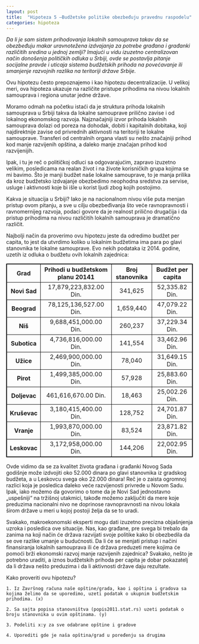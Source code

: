 ```yaml
---
layout: post
title:  "Hipoteza 5 –Budžetske politike obezbeđuju pravednu raspodelu"
categories: hipoteza
---
```


<style>
table, th, td {
    border: 1px solid black;
    text-align: center;
}
</style>

*Da li je sam sistem prihodovanja lokalnih samouprava takav da se obezbeđuju makar uravnotežena izdvajanja za potrebe građana i građanki različitih sredina u jednoj zemlji? Imajući u vidu izuzetno centralizovan način donošenja političkih odluka u Srbiji, ovde se postavlja pitanje socijalne pravde i uticaja sistema budžetskih prihoda na povećavanje ili smanjenje razvojnih razlika na teritoriji države Srbije.*

Ovu hipotezu često prepoznajemo i kao hipotezu decentralizacije. U velikoj meri, ova hipoteza ukazuje na različite pristupe prihodima na nivou lokalnih samouprava i regiona unutar jedne države.

Moramo odmah na početku istaći da je struktura prihoda lokalnih samouprava u Srbiji takva da lokalne samouprave prilično zavise i od lokalnog ekonomskog razvoja. Najznačajniji izvor prihoda lokalnih samouprava dolazi od poreza na dohodak, dobiti i kapitalnih dobitaka, koji najdirektnije zavise od privrednih aktivnosti na teritoriji te lokalne samouprave. Transferi od centralnih organa vlasti su nešto značajniji prihod kod manje razvijenih opština, a daleko manje značajan prihod kod razvijenijih. 

Ipak, i tu je reč o političkoj odluci sa odgovarajućim, zapravo izuzetno velikim, posledicama na realan život i na živote korisničkih grupa kojima se mi bavimo. Što je manji budžet naše lokalne samouprave, to je manja prilika da kroz budžetsko izdvajanje obezbedimo neophodna sredstva za servise, usluge i aktivnosti koje bi išle u korist ljudi zbog kojih postojimo.

Kakva je situacija u Srbiji? Iako je na nacionalnom nivou više puta menjan pristup ovom pitanju, a sve u cilju obezbeđivanja što veće ravnopravnosti i ravnomernijeg razvoja, podaci govore da je realnost prilično drugačija i da pristup prihodima na nivou različitih lokalnih samouprava je dramatično različit.

Najbolji način da proverimo ovu hipotezu jeste da odredimo budžet per capita, to jest da utvrdimo koliko u lokalnim budžetima ima para po glavi stanovnika te lokalne samouprave. Evo nekih podataka iz 2014. godine, uzetih iz odluka o budžetu ovih lokalnih zajednica:

<table>
	<tr>
		<th>Grad</th>
		<th>Prihodi u budžetskom planu 20141</th>
		<th>Broj stanovnika</th>
		<th>Budžet per capita</th>
	</tr>
	<tr>
		<th>Novi Sad</th>
		<td>17,879,223,832.00 Din.</td>
		<td>341,625</td>
		<td>52,335.82 Din.</td>
	</tr>
	<tr>
		<th>Beograd</th>
		<td>78,125,136,527.00 Din.</td>
		<td>1,659,440</td>
		<td>47,079.22 Din.</td>
	</tr>
	<tr>
		<th>Niš</th>
		<td>9,688,451,000.00 Din.</td>
		<td>260,237</td>
		<td>37,229.34 Din.</td>
	</tr>
	<tr>
		<th>Subotica</th>
		<td>4,736,816,000.00 Din.</td>
		<td>141,554</td>
		<td>33,462.96 Din.</td>
	</tr>
	<tr>
		<th>Užice</th>
		<td>2,469,900,000.00 Din.</td>
		<td>78,040</td>
		<td>31,649.15 Din.</td>
	</tr>
	<tr>
		<th>Pirot</th>
		<td>1,499,385,000.00 Din.</td>
		<td>57,928</td>
		<td>25,883.60 Din.</td>
	</tr>
	<tr>
		<th>Doljevac</th>
		<td>461,616,670.00 Din.</td>
		<td>18,463</td>
		<td>25,002.26 Din.</td>
	</tr>
	<tr>
		<th>Kruševac</th>
		<td>3,180,415,400.00 Din.</td>
		<td>128,752</td>
		<td>24,701.87 Din.</td>
	</tr>
	<tr>
		<th>Vranje</th>
		<td>1,993,870,000.00 Din.</td>
		<td>83,524</td>
		<td>23,871.82 Din.</td>
	</tr>
	<tr>
		<th>Leskovac</th>
		<td>3,172,958,000.00 Din.</td>
		<td>144,206</td>
		<td>22,002.95 Din.</td>
	</tr>
</table>


Ovde vidimo da se za kvalitet života građana i građanki Novog Sada godišnje može izdvojiti oko 52.000 dinara po glavi stanovnika iz gradskog budžeta, a u Leskovcu svega oko 22.000 dinara! Reč je o zaista ogromnoj razlici koja je posledica daleko veće razvijenosti privrede u Novom Sadu. Ipak, iako možemo da govorimo o tome da je Novi Sad jednostavno „uspešniji“ na tržišnoj utakmici, takođe možemo zaključiti da mere koje preduzima nacionalni nivo ne doprinose ravnopravnosti na nivou lokala širom države u meri u kojoj postoji želja da se to uradi.

Svakako, makroekonomski eksperti mogu dati izuzetno precizna objašnjenja uzroka i posledica ove situacije. Nas, kao građane, pre svega bi trebalo da zanima na koji način će država razvijati svoje politike kako bi obezbedila da se ove razlike umanje u budućnosti. Da li će se menjati pristup i načini finansiranja lokalnih samouprava ili će država preduzeti mere kojima će pomoći brži ekonomski razvoj manje razvijenih zajednica? Svakako, nešto je potrebno uraditi, a iznos budžetskih prihoda per capita je dobar pokazatelj da li država nešto preduzima i da li aktivnosti države daju rezultate.


Kako proveriti ovu hipotezu?


	1. Iz Završnog računa naše opštine/grada, kao i opština i gradova sa kojima želimo da se uporedimo, uzeti podatak o ukupnim budžetskim prihodima. (x)

	2. Sa sajta popisa stanovništva (popis2011.stat.rs) uzeti podatak o broju stanovnika u ovim opštinama. (y)

	3. Podeliti x:y za sve odabrane opštine i gradove
	
	4. Uporediti gde je naša opština/grad u poređenju sa drugima